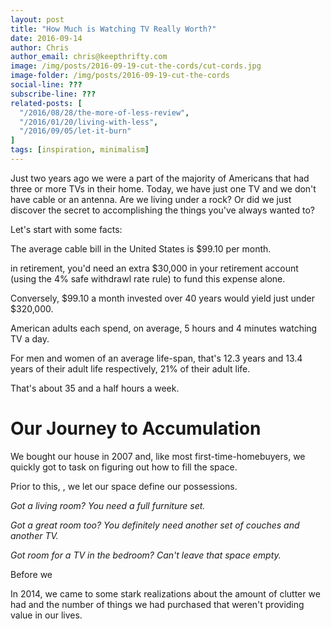 ```yaml
---
layout: post
title: "How Much is Watching TV Really Worth?"
date: 2016-09-14
author: Chris
author_email: chris@keepthrifty.com
image: /img/posts/2016-09-19-cut-the-cords/cut-cords.jpg
image-folder: /img/posts/2016-09-19-cut-the-cords
social-line: ???
subscribe-line: ???
related-posts: [
  "/2016/08/28/the-more-of-less-review",
  "/2016/01/20/living-with-less",
  "/2016/09/05/let-it-burn"
]
tags: [inspiration, minimalism]
---
```


Just two years ago we were a part of the majority of Americans that had three or more TVs in their home. Today, we have just one TV and we don't have cable or an antenna. Are we living under a rock? Or did we just discover the secret to accomplishing the things you've always wanted to?

Let's start with some facts:

The average cable bill in the United States is $99.10 per month.

in retirement, you'd need an extra $30,000 in your retirement account (using the 4% safe withdrawl rate rule) to fund this expense alone.

Conversely, $99.10 a month invested over 40 years would yield just under $320,000.

American adults each spend, on average, 5 hours and 4 minutes watching TV a day.

For men and women of an average life-span, that's 12.3 years and 13.4 years of their adult life respectively, 21% of their adult life.

That's about 35 and a half hours a week.

# Our Journey to Accumulation #

We bought our house in 2007 and, like most first-time-homebuyers, we quickly got to task on figuring out how to fill the space.

Prior to this, , we let our space define our possessions.

_Got a living room? You need a full furniture set._

_Got a great room too? You definitely need another set of couches and another TV._

_Got room for a TV in the bedroom? Can't leave that space empty._

Before we

In 2014, we came to some stark realizations about the amount of clutter we had and the number of things we had purchased that weren't providing value in our lives.







[cable-bill-source]: http://fortune.com/2015/10/28/streaming-bills-pile-up/
